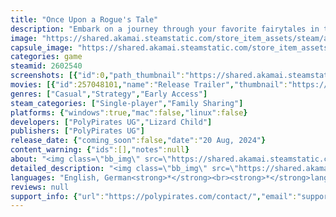```yaml
---
title: "Once Upon a Rogue's Tale"
description: "Embark on a journey through your favorite fairytales in this charming roguelike deckbuilder. Trade dice in battle to play lots of different cards or to use powerful character abilities. Encounter story events and make tough decisions that shape your journey as it unfolds in your personal storybook."
image: "https://shared.akamai.steamstatic.com/store_item_assets/steam/apps/2602540/header.jpg?t=1732525621"
capsule_image: "https://shared.akamai.steamstatic.com/store_item_assets/steam/apps/2602540/5295639c76516aa334d251c871f3e66c37ea66ca/capsule_231x87.jpg?t=1732525621"
categories: game
steamid: 2602540
screenshots: [{"id":0,"path_thumbnail":"https://shared.akamai.steamstatic.com/store_item_assets/steam/apps/2602540/ss_acfbbd08ff9bf411fe452f5863ccee4c136cecee.600x338.jpg?t=1732525621","path_full":"https://shared.akamai.steamstatic.com/store_item_assets/steam/apps/2602540/ss_acfbbd08ff9bf411fe452f5863ccee4c136cecee.1920x1080.jpg?t=1732525621"},{"id":1,"path_thumbnail":"https://shared.akamai.steamstatic.com/store_item_assets/steam/apps/2602540/ss_b8818fbf5029ff4f0277ca693faa8b3805a3d14e.600x338.jpg?t=1732525621","path_full":"https://shared.akamai.steamstatic.com/store_item_assets/steam/apps/2602540/ss_b8818fbf5029ff4f0277ca693faa8b3805a3d14e.1920x1080.jpg?t=1732525621"},{"id":2,"path_thumbnail":"https://shared.akamai.steamstatic.com/store_item_assets/steam/apps/2602540/ss_650585dd025f78d46f061c995466f15eac677d24.600x338.jpg?t=1732525621","path_full":"https://shared.akamai.steamstatic.com/store_item_assets/steam/apps/2602540/ss_650585dd025f78d46f061c995466f15eac677d24.1920x1080.jpg?t=1732525621"},{"id":3,"path_thumbnail":"https://shared.akamai.steamstatic.com/store_item_assets/steam/apps/2602540/ss_e89283be3bc43e08e19568777bbc26737811325a.600x338.jpg?t=1732525621","path_full":"https://shared.akamai.steamstatic.com/store_item_assets/steam/apps/2602540/ss_e89283be3bc43e08e19568777bbc26737811325a.1920x1080.jpg?t=1732525621"},{"id":4,"path_thumbnail":"https://shared.akamai.steamstatic.com/store_item_assets/steam/apps/2602540/ss_8968f50a0ef7cd6b5c5742e95b6ed8e0f969fa97.600x338.jpg?t=1732525621","path_full":"https://shared.akamai.steamstatic.com/store_item_assets/steam/apps/2602540/ss_8968f50a0ef7cd6b5c5742e95b6ed8e0f969fa97.1920x1080.jpg?t=1732525621"},{"id":5,"path_thumbnail":"https://shared.akamai.steamstatic.com/store_item_assets/steam/apps/2602540/ss_f2e5818171d215ed9c899f52af33ff686dd6db7f.600x338.jpg?t=1732525621","path_full":"https://shared.akamai.steamstatic.com/store_item_assets/steam/apps/2602540/ss_f2e5818171d215ed9c899f52af33ff686dd6db7f.1920x1080.jpg?t=1732525621"},{"id":6,"path_thumbnail":"https://shared.akamai.steamstatic.com/store_item_assets/steam/apps/2602540/ss_06470b1b109c2c90d12180f805510f75d2791471.600x338.jpg?t=1732525621","path_full":"https://shared.akamai.steamstatic.com/store_item_assets/steam/apps/2602540/ss_06470b1b109c2c90d12180f805510f75d2791471.1920x1080.jpg?t=1732525621"},{"id":7,"path_thumbnail":"https://shared.akamai.steamstatic.com/store_item_assets/steam/apps/2602540/ss_ef42618217e61064b0104e08be8223acf73b0348.600x338.jpg?t=1732525621","path_full":"https://shared.akamai.steamstatic.com/store_item_assets/steam/apps/2602540/ss_ef42618217e61064b0104e08be8223acf73b0348.1920x1080.jpg?t=1732525621"},{"id":8,"path_thumbnail":"https://shared.akamai.steamstatic.com/store_item_assets/steam/apps/2602540/ss_27ee62f4aed19e839f0daf4e39120d94b427f05f.600x338.jpg?t=1732525621","path_full":"https://shared.akamai.steamstatic.com/store_item_assets/steam/apps/2602540/ss_27ee62f4aed19e839f0daf4e39120d94b427f05f.1920x1080.jpg?t=1732525621"}]
movies: [{"id":257048101,"name":"Release Trailer","thumbnail":"https://shared.akamai.steamstatic.com/store_item_assets/steam/apps/257048101/movie.293x165.jpg?t=1724480066","webm":{"480":"http://video.akamai.steamstatic.com/store_trailers/257048101/movie480_vp9.webm?t=1724480066","max":"http://video.akamai.steamstatic.com/store_trailers/257048101/movie_max_vp9.webm?t=1724480066"},"mp4":{"480":"http://video.akamai.steamstatic.com/store_trailers/257048101/movie480.mp4?t=1724480066","max":"http://video.akamai.steamstatic.com/store_trailers/257048101/movie_max.mp4?t=1724480066"},"highlight":true},{"id":257002802,"name":"Gameplay Trailer","thumbnail":"https://shared.akamai.steamstatic.com/store_item_assets/steam/apps/257002802/movie.293x165.jpg?t=1723744493","webm":{"480":"http://video.akamai.steamstatic.com/store_trailers/257002802/movie480_vp9.webm?t=1723744493","max":"http://video.akamai.steamstatic.com/store_trailers/257002802/movie_max_vp9.webm?t=1723744493"},"mp4":{"480":"http://video.akamai.steamstatic.com/store_trailers/257002802/movie480.mp4?t=1723744493","max":"http://video.akamai.steamstatic.com/store_trailers/257002802/movie_max.mp4?t=1723744493"},"highlight":true},{"id":257014278,"name":"Intro Animation","thumbnail":"https://shared.akamai.steamstatic.com/store_item_assets/steam/apps/257014278/movie.293x165.jpg?t=1723744498","webm":{"480":"http://video.akamai.steamstatic.com/store_trailers/257014278/movie480_vp9.webm?t=1723744498","max":"http://video.akamai.steamstatic.com/store_trailers/257014278/movie_max_vp9.webm?t=1723744498"},"mp4":{"480":"http://video.akamai.steamstatic.com/store_trailers/257014278/movie480.mp4?t=1723744498","max":"http://video.akamai.steamstatic.com/store_trailers/257014278/movie_max.mp4?t=1723744498"},"highlight":true}]
genres: ["Casual","Strategy","Early Access"]
steam_categories: ["Single-player","Family Sharing"]
platforms: {"windows":true,"mac":false,"linux":false}
developers: ["PolyPirates UG","Lizard Child"]
publishers: ["PolyPirates UG"]
release_date: {"coming_soon":false,"date":"20 Aug, 2024"}
content_warning: {"ids":[],"notes":null}
about: "<img class=\"bb_img\" src=\"https://shared.akamai.steamstatic.com/store_item_assets/steam/apps/2602540/extras/Banner1_about_the_game_600px.png?t=1732525621\" /><br><br>&quot;Once Upon a Rogue's Tale” combines strategic roguelike deckbuilding with the luck of the dice. Roll the dice and trade them in battle to play your cards. Dice also allow you to unleash powerful character abilities to your advantage.<br><br><img class=\"bb_img\" src=\"https://shared.akamai.steamstatic.com/store_item_assets/steam/apps/2602540/extras/GeneralGameplay_616px.gif?t=1732525621\" /><br><br>Out of combat, you'll encounter events that will confront you with tough decisions. The choices you make will affect how the story unfolds, which will be written down in your personal storybook.<br><br><img class=\"bb_img\" src=\"https://shared.akamai.steamstatic.com/store_item_assets/steam/apps/2602540/extras/EvenLang.gif?t=1732525621\" /><h2 class=\"bb_tag\">The fairytale worlds have mixed...</h2>Little Red Riding Hood, Jack and the Beanstalk and The Frog Prince find themselves in an adventurous tangle of fairytales. Choose one of the classic characters, make your own decisions and influence the course of the story. Team up with strong allies and collect magical items to help you on your way through the colorful fairytale world.<br><br><img class=\"bb_img\" src=\"https://shared.akamai.steamstatic.com/store_item_assets/steam/apps/2602540/extras/ShopKurz.gif?t=1732525621\" /><h2 class=\"bb_tag\">Strategical deepness through positioning</h2>Positioning is especially important in battles with multiple opponents and adds strategic depth to the game. Use certain abilities to influence the position of your characters and apply special effects to your opponents to be able to attack them from anywhere.<br><br><img class=\"bb_img\" src=\"https://shared.akamai.steamstatic.com/store_item_assets/steam/apps/2602540/extras/SwapMechanic_616.gif?t=1732525621\" /><h2 class=\"bb_tag\">Battle between good and evil</h2>Each character has their own motivations that have led them to the good or evil side. But ultimately, the decision is yours: will former villains become new friends or will you turn the entire fairytale world against you? Your actions determine the fate of the fairytale characters and blur the lines between friend and foe.<br><br><img class=\"bb_img\" src=\"https://shared.akamai.steamstatic.com/store_item_assets/steam/apps/2602540/extras/MapLang.gif?t=1732525621\" /><br><br><img class=\"bb_img\" src=\"https://shared.akamai.steamstatic.com/store_item_assets/steam/apps/2602540/extras/Banner2_game_features_600px.png?t=1732525621\" /><br><ul class=\"bb_ul\"><li>Revisit your favourite fairytales in a wholesome anime inspired artstyle<br></li><li>Experience randomly generated runs with high replayability<br></li><li>Gather helpful allies and collect powerful items<br></li><li>Use cards and dice to defeat your opponents<br></li><li>Master the positioning mechanic to unlock a new level of strategy</li></ul>"
detailed_description: "<img class=\"bb_img\" src=\"https://shared.akamai.steamstatic.com/store_item_assets/steam/apps/2602540/extras/Banner1_about_the_game_600px.png?t=1732525621\" /><br><br>&quot;Once Upon a Rogue's Tale” combines strategic roguelike deckbuilding with the luck of the dice. Roll the dice and trade them in battle to play your cards. Dice also allow you to unleash powerful character abilities to your advantage.<br><br><img class=\"bb_img\" src=\"https://shared.akamai.steamstatic.com/store_item_assets/steam/apps/2602540/extras/GeneralGameplay_616px.gif?t=1732525621\" /><br><br>Out of combat, you'll encounter events that will confront you with tough decisions. The choices you make will affect how the story unfolds, which will be written down in your personal storybook.<br><br><img class=\"bb_img\" src=\"https://shared.akamai.steamstatic.com/store_item_assets/steam/apps/2602540/extras/EvenLang.gif?t=1732525621\" /><h2 class=\"bb_tag\">The fairytale worlds have mixed...</h2>Little Red Riding Hood, Jack and the Beanstalk and The Frog Prince find themselves in an adventurous tangle of fairytales. Choose one of the classic characters, make your own decisions and influence the course of the story. Team up with strong allies and collect magical items to help you on your way through the colorful fairytale world.<br><br><img class=\"bb_img\" src=\"https://shared.akamai.steamstatic.com/store_item_assets/steam/apps/2602540/extras/ShopKurz.gif?t=1732525621\" /><h2 class=\"bb_tag\">Strategical deepness through positioning</h2>Positioning is especially important in battles with multiple opponents and adds strategic depth to the game. Use certain abilities to influence the position of your characters and apply special effects to your opponents to be able to attack them from anywhere.<br><br><img class=\"bb_img\" src=\"https://shared.akamai.steamstatic.com/store_item_assets/steam/apps/2602540/extras/SwapMechanic_616.gif?t=1732525621\" /><h2 class=\"bb_tag\">Battle between good and evil</h2>Each character has their own motivations that have led them to the good or evil side. But ultimately, the decision is yours: will former villains become new friends or will you turn the entire fairytale world against you? Your actions determine the fate of the fairytale characters and blur the lines between friend and foe.<br><br><img class=\"bb_img\" src=\"https://shared.akamai.steamstatic.com/store_item_assets/steam/apps/2602540/extras/MapLang.gif?t=1732525621\" /><br><br><img class=\"bb_img\" src=\"https://shared.akamai.steamstatic.com/store_item_assets/steam/apps/2602540/extras/Banner2_game_features_600px.png?t=1732525621\" /><br><ul class=\"bb_ul\"><li>Revisit your favourite fairytales in a wholesome anime inspired artstyle<br></li><li>Experience randomly generated runs with high replayability<br></li><li>Gather helpful allies and collect powerful items<br></li><li>Use cards and dice to defeat your opponents<br></li><li>Master the positioning mechanic to unlock a new level of strategy</li></ul>"
languages: "English, German<strong>*</strong><br><strong>*</strong>languages with full audio support"
reviews: null
support_info: {"url":"https://polypirates.com/contact/","email":"support@polypirates.com"}
---
```


